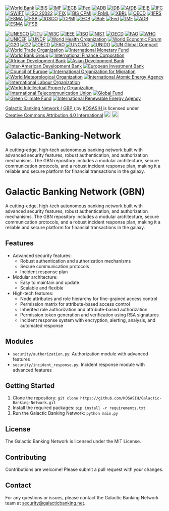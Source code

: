 [![World Bank](https://img.shields.io/badge/World%20Bank-Open%20Data-purple.svg?logo=worldbank&logoColor=white)](https://data.worldbank.org/)
[![BIS](https://img.shields.io/badge/BIS-Data%20Portal-red.svg?logo=bis&logoColor=white)](https://www.bis.org/statistics/)
[![IMF](https://img.shields.io/badge/IMF-Data%20Portal-yellow.svg?logo=imf&logoColor=white)](https://data.imf.org/)
[![ECB](https://img.shields.io/badge/ECB-Data%20Portal-blue.svg?logo=ecb&logoColor=white)](https://sdw.ecb.europa.eu/)
[![Fed](https://img.shields.io/badge/Fed-Data%20Portal-orange.svg?logo=fed&logoColor=white)](https://fred.stlouisfed.org/)
[![ADB](https://img.shields.io/badge/ADB-Data%20Portal-red.svg?logo=adb&logoColor=white)](https://data.adb.org/)
[![IDB](https://img.shields.io/badge/IDB-Data%20Portal-green.svg?logo=idb&logoColor=white)](https://data.iadb.org/)
[![AfDB](https://img.shields.io/badge/AfDB-Data%20Portal-purple.svg?logo=african-development-bank&logoColor=white)](https://data.afdb.org/) 
[![EIB](https://img.shields.io/badge/EIB-Data%20Portal-blue.svg?logo=eib&logoColor=white)](https://data.eib.org/)
[![IFC](https://img.shields.io/badge/IFC-Data%20Portal-orange.svg?logo=ifc&logoColor=white)](https://data.ifc.org/)
[![SWIFT](https://img.shields.io/badge/SWIFT-Developer%20Portal-blue.svg?logo=swift&logoColor=white)](https://developer.swift.com/)
[![ISO 20022](https://img.shields.io/badge/ISO%2020022-Repository-green.svg?logo=iso&logoColor=white)](https://www.iso20022.org/)
[![FIX](https://img.shields.io/badge/FIX-Repository-orange.svg?logo=fix&logoColor=white)](https://www.fixtrading.org/)
[![BIS CPMI](https://img.shields.io/badge/BIS%20CPMI-Repository-yellow.svg?logo=bis&logoColor=white)](https://www.bis.org/cpmi/)
[![FpML](https://img.shields.io/badge/FpML-Repository-purple.svg?logo=fpm&logoColor=white)](https://www.fpml.org/)
[![XBRL](https://img.shields.io/badge/XBRL-Repository-red.svg?logo=xbrl&logoColor=white)](https://www.xbrl.org/)
[![OECD](https://img.shields.io/badge/OECD-Data%20Portal-blue.svg?logo=oecd&logoColor=white)](https://data.oecd.org/)
[![IFRS](https://img.shields.io/badge/IFRS-Foundation-green.svg?logo=ifrs&logoColor=white)](https://www.ifrs.org/)
[![ESMA](https://img.shields.io/badge/ESMA-Data%20Portal-orange.svg?logo=esma&logoColor=white)](https://www.esma.europa.eu/data/)
[![FSB](https://img.shields.io/badge/FSB-Data%20Portal-yellow.svg?logo=fsb&logoColor=white)](https://www.fsb.org/data/)
[![IOSCO](https://img.shields.io/badge/IOSCO-Data%20Portal-purple.svg?logo=iosco&logoColor=white)](https://www.iosco.org/data/)
[![CPMI](https://img.shields.io/badge/CPMI-Data%20Portal-red.svg?logo=cpmi&logoColor=white)](https://www.bis.org/cpmi/data/)
[![ECB](https://img.shields.io/badge/ECB-Data%20Portal-blue.svg?logo=ecb&logoColor=white)](https://sdw.ecb.europa.eu/)
[![BoE](https://img.shields.io/badge/BoE-Data%20Portal-green.svg?logo=boe&logoColor=white)](https://www.bankofengland.co.uk/data/)
[![Fed](https://img.shields.io/badge/Fed-Data%20Portal-orange.svg?logo=fed&logoColor=white)](https://fred.stlouisfed.org/)
[![IMF](https://img.shields.io/badge/IMF-Data%20Portal-yellow.svg?logo=imf&logoColor=white)](https://data.imf.org/)
[![ADB](https://img.shields.io/badge/ADB-Data%20Portal-red.svg?logo=adb&logoColor=white)](https://data.adb.org/)
[![ESMA](https://img.shields.io/badge/ESMA-Data%20Portal-blue.svg?logo=esma&logoColor=white)](https://www.esma.europa.eu/data/)
[![FSB](https://img.shields.io/badge/FSB-Data%20Portal-green.svg?logo=fsb&logoColor=white)](https://www.fsb.org/data/)

[![UNESCO](https://img.shields.io/badge/UNESCO-Open%20Data-orange.svg?logo=unesco&logoColor=white)](https://en.unesco.org/)
[![ITU](https://img.shields.io/badge/ITU-Standards%20Organization-blue.svg?logo=itu&logoColor=white)](https://www.itu.int/en/ITU-T/Pages/default.aspx)
[![W3C](https://img.shields.io/badge/W3C-Standards%20Organization-green.svg?logo=w3c&logoColor=white)](https://www.w3.org/)
[![IEEE](https://img.shields.io/badge/IEEE-Standards%20Organization-red.svg?logo=ieee&logoColor=white)](https://www.ieee.org/)
[![ISO](https://img.shields.io/badge/ISO-International%20Standards%20Organization-blue.svg?logo=iso&logoColor=white)](https://www.iso.org/)
[![NIST](https://img.shields.io/badge/NIST-Standards%20Organization-orange.svg?logo=nist&logoColor=white)](https://www.nist.gov/)
[![OECD](https://img.shields.io/badge/OECD-Open%20Data-yellow.svg?logo=oecd&logoColor=white)](https://www.oecd.org/)
[![FAO](https://img.shields.io/badge/FAO-Data%20Portal-green.svg?logo=fao&logoColor=white)](http://www.fao.org/)
[![WHO](https://img.shields.io/badge/WHO-Health%20Organization-blue.svg?logo=who&logoColor=white)](https://www.who.int/)
[![UNICEF](https://img.shields.io/badge/UNICEF-Child%20Rights%20Organization-red.svg?logo=unicef&logoColor=white)](https://www.unicef.org/)
[![UNDP](https://img.shields.io/badge/UNDP-Development%20Program-orange.svg?logo=undp&logoColor=white)](https://www.undp.org/)
[![World Health Organization](https://img.shields.io/badge/WHO-Global%20Health%20Organization-blue.svg?logo=who&logoColor=white)](https://www.who.int/)
[![World Economic Forum](https://img.shields.io/badge/WEF-Global%20Forum-green.svg?logo=wef&logoColor=white)](https://www.weforum.org/)
[![G20](https://img.shields.io/badge/G20-Global%20Economic%20Forum-blue.svg?logo=g20&logoColor=white)](https://g20.org/)
[![G7](https://img.shields.io/badge/G7-Global%20Economic%20Forum-orange.svg?logo=g7&logoColor=white)](https://www.g7germany.de/)
[![OECD](https://img.shields.io/badge/OECD-International%20Economic%20Organization-blue.svg?logo=oecd&logoColor=white)](https://www.oecd.org/)
[![FAO](https://img.shields.io/badge/FAO-Global%20Food%20Organization-green.svg?logo=fao&logoColor=white)](http://www.fao.org/)
[![UNCTAD](https://img.shields.io/badge/UNCTAD-Trade%20and%20Development%20Organization-blue.svg?logo=unctad&logoColor=white)](https://unctad.org/)
[![UNIDO](https://img.shields.io/badge/UNIDO-Industrial%20Development%20Organization-orange.svg?logo=unido&logoColor=white)](https://www.unido.org/)
[![UN Global Compact](https://img.shields.io/badge/UN%20Global%20Compact-Responsible%20Business%20Initiative-blue.svg?logo=un&logoColor=white)](https://www.unglobalcompact.org/)
[![World Trade Organization](https://img.shields.io/badge/WTO-Trade%20Organization-orange.svg?logo=wto&logoColor=white)](https://www.wto.org/)
[![International Monetary Fund](https://img.shields.io/badge/IMF-Global%20Financial%20Stability-blue.svg?logo=imf&logoColor=white)](https://www.imf.org/)
[![World Bank Group](https://img.shields.io/badge/World%20Bank%20Group-Global%20Development%20Organization-green.svg?logo=worldbank&logoColor=white)](https://www.worldbank.org/)
[![International Finance Corporation](https://img.shields.io/badge/IFC-Private%20Sector%20Development-blue.svg?logo=ifc&logoColor=white)](https://www.ifc.org/)
[![African Development Bank](https://img.shields.io/badge/AfDB-Development%20Finance%20Institution-orange.svg?logo=afdb&logoColor=white)](https://www.afdb.org/)
[![Asian Development Bank](https://img.shields.io/badge/ADB-Development%20Bank-blue.svg?logo=adb&logoColor=white)](https://www.adb.org/)
[![Inter-American Development Bank](https://img.shields.io/badge/IADB-Development%20Bank-orange.svg?logo=idb&logoColor=white)](https://www.iadb.org/)
[![European Investment Bank](https://img.shields.io/badge/EIB-Development%20Bank-blue.svg?logo=eib&logoColor=white)](https://www.eib.org/)
[![Council of Europe](https://img.shields.io/badge/Council%20of%20Europe-Human%20Rights%20Organization-orange.svg?logo=councilofeurope&logoColor=white)](https://www.coe.int/)
[![International Organization for Migration](https://img.shields.io/badge/IOM-Migration%20Organization-blue.svg?logo=iom&logoColor=white)](https://www.iom.int/)
[![World Meteorological Organization](https://img.shields.io/badge/WMO-Weather%20Organization-orange.svg?logo=wmo&logoColor=white)](https://public.wmo.int/en)
[![International Atomic Energy Agency](https://img.shields.io/badge/IAEA-Nuclear%20Energy%20Agency-blue.svg?logo=iaea&logoColor=white)](https://www.iaea.org/)
[![International Labour Organization](https://img.shields.io/badge/ILO-Labour%20Standards%20Organization-orange.svg?logo=ilo&logoColor=white)](https://www.ilo.org/)
[![World Intellectual Property Organization](https://img.shields.io/badge/WIPO-Intellectual%20Property%20Organization-blue.svg?logo=wipo&logoColor=white)](https://www.wipo.int/)
[![International Telecommunication Union](https://img.shields.io/badge/ITU-Telecommunication%20Organization-orange.svg?logo=itu&logoColor=white)](https://www.itu.int/en/ITU-T/Pages/default.aspx)
[![Global Fund](https://img.shields.io/badge/Global%20Fund-Health%20Organization-blue.svg?logo=globalfund&logoColor=white)](https://www.theglobalfund.org/)
[![Green Climate Fund](https://img.shields.io/badge/GCF-Climate%20Finance%20Organization-green.svg?logo=greenclimatefund&logoColor=white)](https://www.greenclimate.fund/)
[![International Renewable Energy Agency](https://img.shields.io/badge/IRENA-Renewable%20Energy%20Agency-blue.svg?logo=irena&logoColor=white)](https://www.irena.org/)

<p xmlns:cc="http://creativecommons.org/ns#" xmlns:dct="http://purl.org/dc/terms/"><a property="dct:title" rel="cc:attributionURL" href="https://github.com/KOSASIH/Galactic-Banking-Network">Galactic Banking Network ( GBP ) </a> by <a rel="cc:attributionURL dct:creator" property="cc:attributionName" href="https://www.linkedin.com/in/kosasih-81b46b5a">KOSASIH </a> is licensed under <a href="https://creativecommons.org/licenses/by/4.0/?ref=chooser-v1" target="_blank" rel="license noopener noreferrer" style="display:inline-block;">Creative Commons Attribution 4.0 International<img style="height:22px!important;margin-left:3px;vertical-align:text-bottom;" src="https://mirrors.creativecommons.org/presskit/icons/cc.svg?ref=chooser-v1" alt=""><img style="height:22px!important;margin-left:3px;vertical-align:text-bottom;" src="https://mirrors.creativecommons.org/presskit/icons/by.svg?ref=chooser-v1" alt=""></a></p>

# Galactic-Banking-Network
A cutting-edge, high-tech autonomous banking network built with advanced security features, robust authentication, and authorization mechanisms. The GBN repository includes a modular architecture, secure communication protocols, and a robust incident response plan, making it a reliable and secure platform for financial transactions in the galaxy.

Galactic Banking Network (GBN)
=============================

A cutting-edge, high-tech autonomous banking network built with advanced security features, robust authentication, and authorization mechanisms. The GBN repository includes a modular architecture, secure communication protocols, and a robust incident response plan, making it a reliable and secure platform for financial transactions in the galaxy.

Features
--------

* Advanced security features:
	+ Robust authentication and authorization mechanisms
	+ Secure communication protocols
	+ Incident response plan
* Modular architecture:
	+ Easy to maintain and update
	+ Scalable and flexible
* High-tech features:
	+ Node attributes and role hierarchy for fine-grained access control
	+ Permission matrix for attribute-based access control
	+ Inherited role authorization and attribute-based authorization
	+ Permission token generation and verification using RSA signatures
	+ Incident response system with encryption, alerting, analysis, and automated response

Modules
-------

* `security/authorization.py`: Authorization module with advanced features
* `security/incident_response.py`: Incident response module with advanced features

Getting Started
---------------

1. Clone the repository: `git clone https://github.com/KOSASIH/Galactic-Banking-Network.git`
2. Install the required packages: `pip install -r requirements.txt`
3. Run the Galactic Banking Network: `python main.py`

License
-------

The Galactic Banking Network is licensed under the MIT License.

Contributing
------------

Contributions are welcome! Please submit a pull request with your changes.

Contact
-------

For any questions or issues, please contact the Galactic Banking Network team at [security@galacticbanking.net](mailto:security@galacticbanking.net).
